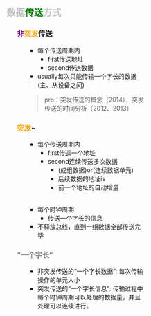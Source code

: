 <div style="float: left; width: 64%; padding: 1%;">

##  <span style="color: silver;">数据<span style="color: green;">传送</span>方式

<ul>

### <span style="color: purple;">非</span><span style="color: orange;">突发</span>传送

<ul>

- 每个传送周期内
  - first传送地址
  - second传送数据
- usually每次只能传输一个字长的数据 (主、从设备之间)

> pro：突发传送的概念（2014），突发传送的时间分析（2012、2013）  

</ul>

### </span><span style="color: orange;">突发</span>~

<ul>

- 每个传送周期内
  - first传送一个地址
  - second连续传送多次数据
    - (成组数据)or(连续数据单元)
    - 后续数据的地址is
    - 前一个地址的自动增量
<br>

- 每个时钟周期
  - 传送一个字长的信息
- 不释放总线，直到一组数据全部传送完毕

</ul>

### <span style="color: gray;">"一个字长"</span>

<ul>

- 非突发传送的“一个字长数据”:  每次传输操作的单元大小
- 突发传送的“一个字长信息”:   传输过程中每个时钟周期可以处理的数据量，并且处理可以连续进行。
<br>

</ul>

</ul>

</div>
<div style="float: right; width: 26%; padding: 1%;">

</div>
<div style="clear: both;"></div>
